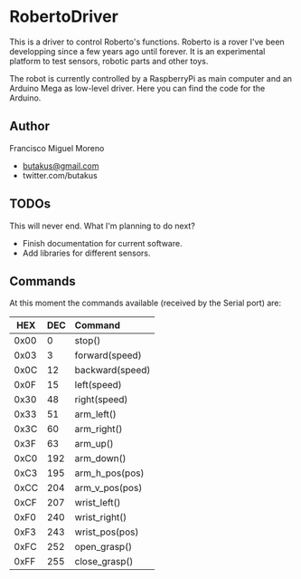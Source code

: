# RobertoDriver
This is a driver to control Roberto's functions. Roberto is a rover I've been developping since a few years ago until forever. It is an experimental platform to test sensors, robotic parts and other toys.

The robot is currently controlled by a RaspberryPi as main computer and an Arduino Mega as low-level driver.
Here you can find the code for the Arduino.

## Author
Francisco Miguel Moreno
* butakus@gmail.com
* twitter.com/butakus

## TODOs
This will never end. What I'm planning to do next?
* Finish documentation for current software.
* Add libraries for different sensors.


## Commands
At this moment the commands available (received by the Serial port) are:

| HEX | DEC | Command |
|-----|-----|:---------|
|0x00 | 0 | stop() |
|0x03 | 3 | forward(speed) |
|0x0C | 12 | backward(speed) |
|0x0F | 15 | left(speed) |
|0x30 | 48 | right(speed) |
|0x33 | 51 | arm_left() |
|0x3C | 60 | arm_right() |
|0x3F | 63 | arm_up() |
|0xC0 | 192 | arm_down() |
|0xC3 | 195 | arm_h_pos(pos) |
|0xCC | 204 | arm_v_pos(pos) |
|0xCF | 207 | wrist_left() |
|0xF0 | 240 | wrist_right() |
|0xF3 | 243 | wrist_pos(pos) |
|0xFC | 252 | open_grasp() |
|0xFF | 255 | close_grasp() |
